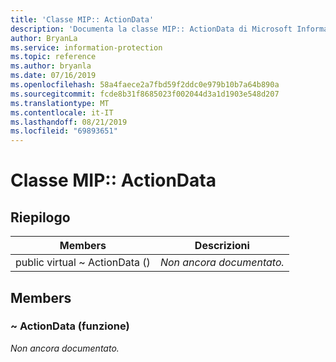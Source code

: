 ```yaml
---
title: 'Classe MIP:: ActionData'
description: 'Documenta la classe MIP:: ActionData di Microsoft Information Protection (MIP) SDK.'
author: BryanLa
ms.service: information-protection
ms.topic: reference
ms.author: bryanla
ms.date: 07/16/2019
ms.openlocfilehash: 58a4faece2a7fbd59f2ddc0e979b10b7a64b890a
ms.sourcegitcommit: fcde8b31f8685023f002044d3a1d1903e548d207
ms.translationtype: MT
ms.contentlocale: it-IT
ms.lasthandoff: 08/21/2019
ms.locfileid: "69893651"
---
```

# <a name="class-mipactiondata"></a>Classe MIP:: ActionData 
  
## <a name="summary"></a>Riepilogo
 Members                        | Descrizioni                                
--------------------------------|---------------------------------------------
public virtual ~ ActionData ()  | _Non ancora documentato._
  
## <a name="members"></a>Members
  
### <a name="actiondata-function"></a>~ ActionData (funzione)
_Non ancora documentato._

